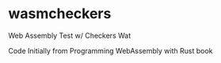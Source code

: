 # wasmcheckers
Web Assembly Test w/ Checkers Wat

Code Initially from Programming WebAssembly with Rust book
